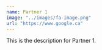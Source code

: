 ```yaml
---
name: Partner 1
image: "../images/fa-image.png"
url: "https://www.google.ca"
---
```

This is the description for Partner 1.